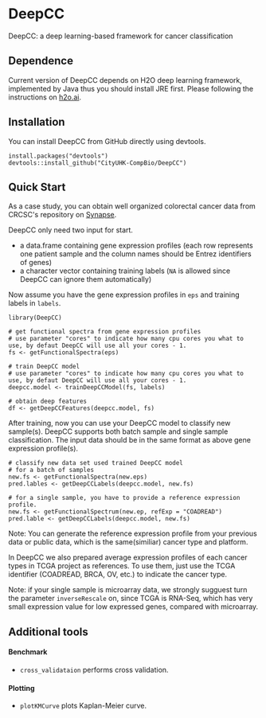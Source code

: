 # DeepCC
DeepCC: a deep learning-based framework for cancer classification

## Dependence
Current version of DeepCC depends on H2O deep learning framework, implemented by Java thus you should install JRE first. Please following the instructions on [h2o.ai](http://www.h2o.ai/download/h2o/r).

## Installation
You can install DeepCC from GitHub directly using devtools.
```
install.packages("devtools")
devtools::install_github("CityUHK-CompBio/DeepCC")
```

## Quick Start
As a case study, you can obtain well organized colorectal cancer data from CRCSC's repository on [Synapse](https://www.synapse.org/#!Synapse:syn2623706/wiki/).

DeepCC only need two input for start.
- a data.frame containing gene expression profiles (each row represents one patient sample and the column names should be Entrez identifiers of genes)
- a character vector containing training labels (`NA` is allowed since DeepCC can ignore them automatically)

Now assume you have the gene expression profiles in `eps` and training labels in `labels`.
```
library(DeepCC)

# get functional spectra from gene expression profiles
# use parameter "cores" to indicate how many cpu cores you what to use, by defaut DeepCC will use all your cores - 1.
fs <- getFunctionalSpectra(eps)

# train DeepCC model
# use parameter "cores" to indicate how many cpu cores you what to use, by defaut DeepCC will use all your cores - 1.
deepcc.model <- trainDeepCCModel(fs, labels)

# obtain deep features
df <- getDeepCCFeatures(deepcc.model, fs)
```

After training, now you can use your DeepCC model to classify new sample(s). DeepCC supports both batch sample and single sample classification. The input data should be in the same format as above gene expression profile(s).

```
# classify new data set used trained DeepCC model
# for a batch of samples
new.fs <- getFunctionalSpectra(new.eps)
pred.lables <- getDeepCCLabels(deepcc.model, new.fs)

# for a single sample, you have to provide a reference expression profile.
new.fs <- getFunctionalSpectrum(new.ep, refExp = "COADREAD")
pred.lable <- getDeepCCLabels(deepcc.model, new.fs)
```
Note: You can generate the reference expression profile from your previous data or public data, which is the same(similiar) cancer type and platform.

In DeepCC we also prepared average expression profiles of each cancer types in TCGA project as references. To use them, just use the TCGA identifier (COADREAD, BRCA, OV, etc.) to indicate the cancer type.

Note: if your single sample is microarray data, we strongly sugguest turn the parameter `inverseRescale` on, since TCGA is RNA-Seq, which has very small expression value for low expressed genes, compared with microarray.


## Additional tools
#### Benchmark
- `cross_validataion` performs cross validation.

#### Plotting
- `plotKMCurve` plots Kaplan-Meier curve.
